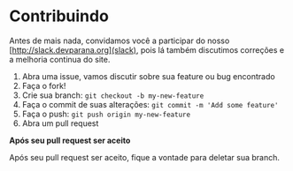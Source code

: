 # Contribuindo

Antes de mais nada, convidamos você a participar do nosso [http://slack.devparana.org](slack), pois lá também discutimos correções e a melhoria continua do site.

1. Abra uma issue, vamos discutir sobre sua feature ou bug encontrado
2. Faça o fork!
3. Crie sua branch: `git checkout -b my-new-feature`
4. Faça o commit de suas alterações: `git commit -m 'Add some feature'`
5. Faça o push: `git push origin my-new-feature`
6. Abra um pull request

**Após seu pull request ser aceito**

Após seu pull request ser aceito, fique a vontade para deletar sua branch.